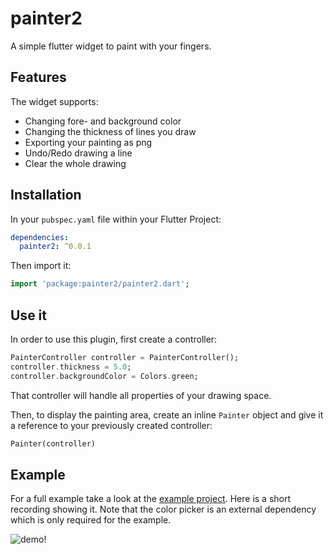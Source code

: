 # painter2

A simple flutter widget to paint with your fingers.

## Features

The widget supports:
- Changing fore- and background color
- Changing the thickness of lines you draw
- Exporting your painting as png
- Undo/Redo drawing a line
- Clear the whole drawing

## Installation

In your `pubspec.yaml` file within your Flutter Project: 

```yaml
dependencies:
  painter2: ^0.0.1
```

Then import it:

```dart
import 'package:painter2/painter2.dart';
```

## Use it

In order to use this plugin, first create a controller:

```dart
PainterController controller = PainterController();
controller.thickness = 5.0;
controller.backgroundColor = Colors.green;
```

That controller will handle all properties of your drawing space.

Then, to display the painting area, create an inline `Painter` object and give it a reference to your previously created controller:

```dart
Painter(controller)
```

## Example

For a full example take a look at the [example project](https://github.com/ja2375/painter2/tree/master/example).
Here is a short recording showing it.
Note that the color picker is an external dependency which is only required for the example.

![demo!](https://raw.githubusercontent.com/epnw/painter/master/example/demo.gif)